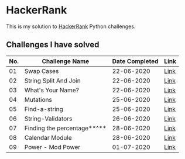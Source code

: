 # HackerRank

This is my solution to [HackerRank](https://www.hackerrank.com) Python challenges.

## Challenges I have solved 

|   No.	|   Challenge Name	|   Date Completed |   Link|
|---	|---	|--- |--- |
|   01	|   Swap Cases	|   22-06-2020  |   [Link](/SwapCase/)   |
|   02	|   String Split And Join	|   22-06-2020 |   [Link](/String%20Split%20And%20Join/)   |
|   03	|   What's Your Name?	|   22-06-2020  |   [Link](/YourName/)   |
|   04	|   Mutations	|   25-06-2020  |   [Link](/Mutations/)   |
|   05	|   Find-a-string	|   25-06-2020  |   [Link](/Find-a-string/)   |
|   06	|   String-Validators	|   26-06-2020  |   [Link](/String-Validators/)   |
|   07	|   Finding the percentage**^**	|   28-06-2020  |   [Link](/Finding-the-Percentage/)   |
|   08	|   Calendar Module	|   28-06-2020  |   [Link](/Calendar-Module/)   |
|   09	|   Power - Mod Power	|   01-07-2020  |   [Link](/Mod-Power/)   |
